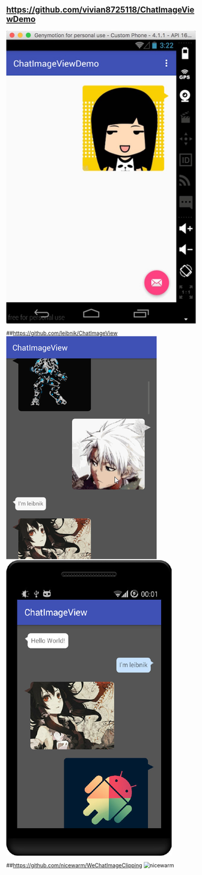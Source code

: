 ## https://github.com/vivian8725118/ChatImageViewDemo
![vivian8725118](./imageview/1-0.jpeg "ChatImageViewDemo")


##https://github.com/leibnik/ChatImageView
![leibnik](./imageview/2-0.gif "ChatImageView")
![leibnik](./imageview/2-1.jpeg "ChatImageView")


##https://github.com/nicewarm/WeChatImageClipping
![nicewarm](./imageview/3-0.gif "WeChatImageClipping")
